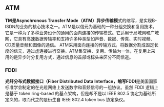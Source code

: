 ## ATM

**TM是Asynchronous Transfer Mode（ATM）异步传输模**式的缩写，是实现B-ISDN的业务的核心技术之一。ATM是以信元为基础的一种分组交换和复用技术。
它是一种为了多种业务设计的通用的面向连接的传输模式。它适用于局域网和广域网，它具有高速数据传输率和支持许多种类型如声音、数据、传真、实时视频、CD质量音频和图像的通信。
ATM采用面向连接的传输方式，将数据分割成固定长度的信元，通过虚连接进行交换。ATM集交换、复用、传输为一体，在复用上采用的是异步时分复用方式，通过信息的首部或标头来区分不同信道。

### FDDI
**光纤分布式数据接口（Fiber Distributed Data Interface，缩写FDDI**是美国国家标准学会制定的在光缆网络上发送数字和音频信号的一组协议。虽然 FDDI 逻辑上是基于 token ring-based 的基点架构，但是却不是以 IEEE 802.5 协定为基础所定义的，取而代之的是衍生自 IEEE 802.4 token bus 协定条仪。
